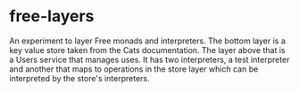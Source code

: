 # free-layers
An experiment to layer Free monads and interpreters. The bottom layer is a key value store taken from the Cats documentation. The layer above that is a Users service that manages uses. It has two interpreters, a test interpreter and another that maps to operations in the store layer which can be interpreted by the store's interpreters.
